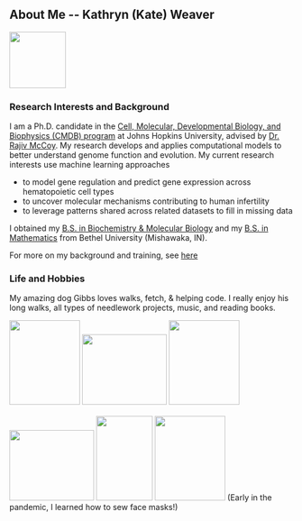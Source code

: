 ## About Me -- Kathryn (Kate) Weaver

<img src="/images/kw.jpeg" height="100" width="100">

### Research Interests and Background

I am a Ph.D. candidate in the [Cell, Molecular, Developmental Biology, and Biophysics (CMDB) program](https://cmdb.jhu.edu/) at Johns Hopkins University, advised by [Dr. Rajiv McCoy](https://mccoy-lab.org/). My research develops and applies computational models to better understand genome function and evolution. My current research interests use machine learning approaches
* to model gene regulation and predict gene expression across hematopoietic cell types
* to uncover molecular mechanisms contributing to human infertility
* to leverage patterns shared across related datasets to fill in missing data

I obtained my [B.S. in Biochemistry & Molecular Biology](https://www.betheluniversity.edu/academics/degrees/biology-chemistry) and my [B.S. in Mathematics](https://www.betheluniversity.edu/academics/degrees/math-engineering-sciences) from Bethel University (Mishawaka, IN).

For more on my background and training, see [here](/about/index.html)


### Life and Hobbies

My amazing dog Gibbs loves walks, fetch, & helping code. I really enjoy his long walks, all types of needlework projects, music, and reading books.

<img src="/images/gibbs_fetch.jpg" width="125" height="150">
<img src="/images/gibbs_outdoor.jpg" width="150" height="125">
<img src="/images/gibbs_codes.jpg" width="125" height="150"> <br /> <br />
<img src="/images/eagle.JPG" width="150" height="125">
<img src="/images/sampler.jpg" width="100" height="150">
<img src="/images/mask1.jpg" width="125" height="150"> (Early in the pandemic, I learned how to sew face masks!) <br /><br />

<!--For more Gibbs pictures or pictures of some of my projects, see [here](/secretpage/index.html)-->
